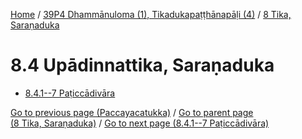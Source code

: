 
[Home](/) / [39P4 Dhammānuloma (1), Tikadukapaṭṭhānapāḷi (4)](...md) / [8 Tika, Saraṇaduka](../39P4/8.md)

# 8.4 Upādinnattika, Saraṇaduka

* [8.4.1--7 Paṭiccādivāra](8.4/8.4.1--7.md)

[Go to previous page (Paccayacatukka)](8.3/8.3.1--7/Paccayacatukka.md) / [Go to parent page (8 Tika, Saraṇaduka)](../39P4/8.md) / [Go to next page (8.4.1--7 Paṭiccādivāra)](8.4/8.4.1--7.md)


